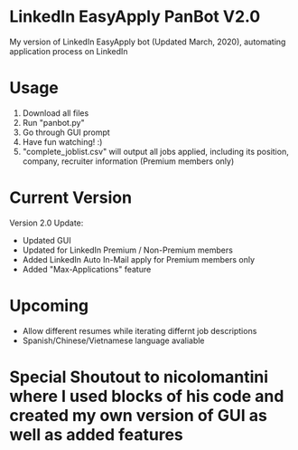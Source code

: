 # LinkedIn EasyApply PanBot V2.0

My version of LinkedIn EasyApply bot (Updated March, 2020), automating application process on LinkedIn

# Usage
  1. Download all files
  2. Run "panbot.py"
  3. Go through GUI prompt 
  4. Have fun watching! :)
  5. "complete_joblist.csv" will output all jobs applied, including its position, company, recruiter information (Premium members only)
  
# Current Version
Version 2.0 Update:
  - Updated GUI 
  - Updated for LinkedIn Premium / Non-Premium members
  - Added LinkedIn Auto In-Mail apply for Premium members only
  - Added "Max-Applications" feature
  
# Upcoming
  - Allow different resumes while iterating differnt job descriptions
  - Spanish/Chinese/Vietnamese language avaliable 

# Special Shoutout to nicolomantini where I used blocks of his code and created my own version of GUI as well as added features #



